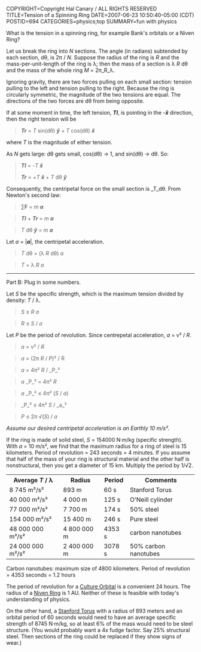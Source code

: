 COPYRIGHT=Copyright Hal Canary / ALL RIGHTS RESERVED
TITLE=Tension of a Spinning Ring
DATE=2007-06-23 10:50:40-05:00 (CDT)
POSTID=694
CATEGORIES=physics;top
SUMMARY=fun with physics

What is the tension in a spinning ring, for example Bank's orbitals or a Niven Ring?

Let us break the ring into _N_ sections. The angle (in radians) subtended by each section, dθ, is 2π / _N_. Suppose the radius of the ring is _R_ and the mass-per-unit-length of the ring is λ; then the mass of a section is λ _R_ dθ and the mass of the whole ring _M_ = 2π_R_λ.

Ignoring gravity, there are two forces pulling on each small section: tension pulling to the left and tension pulling to the right. Because the ring is circularly symmetric, the magnitude of the two tensions are equal. The directions of the two forces are dθ from being opposite.

If at some moment in time, the left tension, _**Tl**_, is pointing in the -_**x̂**_ direction, then the right tension will be

>   _**Tr**_ = _T_ sin(dθ) _**ŷ**_ + _T_ cos(dθ) _**x̂**_

where _T_ is the magnitude of either tension.

As _N_ gets large: dθ gets small, cos(dθ) → 1, and sin(dθ) → dθ.  So:

>   _**Tl**_ = -_T_ _**x̂**_
>
>   _**Tr**_ = +_T_ _**x̂**_ + _T_ dθ _**ŷ**_

Consequently, the centripetal force on the small section is _T_dθ. From Newton's second law:

>   ∑**F** = _m_ **_a_**

>   _**Tl**_ + _**Tr**_ = _m_ **_a_**

>   _T_ dθ _**ŷ**_ = _m_ **_a_**

Let _a_ = |_**a**_|, the centripetal acceleration.

>   _T_ dθ = (λ _R_ dθ) _a_

>   _T_ = λ _R_ _a_

* * *

Part B: Plug in some numbers.

Let _S_ be the specific strength, which is the maximum tension divided by density: _T_ / λ.

>   _S_ ≥ _R_ _a_

>   _R_ ≤ _S_ / _a_

Let _P_ be the period of revolution. Since centrepetal acceleration, _a_ = v² / _R_.

>   _a_ = v² / _R_

>   _a_ = (2π _R_ / _P_)² / R

>   _a_ = 4π² _R_ / _P_²

>   _a_ _P_² = 4π² _R_

>   _a_ _P_² ≤ 4π² (_S_ / _a_)

>   _P_² ≤ 4π² _S_ / _a_²

>   _P_ ≤ 2π √(_S_) / _a_

_Assume our desired centripetal acceleration is an Earthly 10 m/s²._

If the ring is made of solid steel, _S_ = 154000 N·m/kg (specific strength). With _a_ = 10 m/s², we find that the maximum radius for a ring of steel is 15 kilometers. Period of revolution = 243 seconds = 4 minutes. If you assume that half of the mass of your ring is structural material and the other half is nonstructural, then you get a diameter of 15 km. Multiply the period by 1/√2.

<table class="border">
<tr><th>Average <em>T</em> / λ</th><th> Radius </th><th>  Period </th><th> Comments         </th></tr>
<tr><td>     8 745 m²/s² </td><td>       893 m </td><td>   60 s  </td><td> Stanford Torus   </td></tr>
<tr><td>    40 000 m²/s² </td><td>     4 000 m </td><td>  125 s  </td><td> O'Neill cylinder </td></tr>
<tr><td>    77 000 m²/s² </td><td>     7 700 m </td><td>  174 s  </td><td> 50% steel        </td></tr>
<tr><td>   154 000 m²/s² </td><td>    15 400 m </td><td>  246 s  </td><td> Pure steel       </td></tr>
<tr><td>48 000 000 m²/s² </td><td> 4 800 000 m </td><td> 4353 s  </td><td> carbon nanotubes </td></tr>
<tr><td>24 000 000 m²/s² </td><td> 2 400 000 m </td><td> 3078 s  </td><td> 50% carbon nanotubes </td></tr>
</table>

Carbon nanotubes: maximum size of 4800 kilometers. Period of revolution = 4353 seconds = 1.2 hours

The period of revolution for a [Culture Orbital](http://en.wikipedia.org/wiki/Orbital_\(The_Culture\)) is a convenient 24 hours. The radius of a [Niven Ring](http://en.wikipedia.org/wiki/Ringworld) is 1 AU. Neither of these is feasible with today's understanding of physics.

On the other hand, a [Stanford Torus](http://en.wikipedia.org/wiki/Stanford_torus) with a radius of 893 meters and an orbital period of 60 seconds would need to have an average specific strength of 8745 N·m/kg, so at least 6% of the mass would need to be steel structure. (You would probably want a 4x fudge factor. Say 25% structural steel. Then sections of the ring could be replaced if they show signs of wear.)
